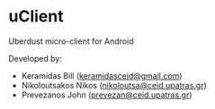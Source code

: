 uClient
=======

Uberdust micro-client for Android

Developed by:

* Keramidas Bill (keramidasceid@gmail.com)
* Nikoloutsakos Nikos (nikoloutsa@ceid.upatras.gr)
* Prevezanos John (prevezan@ceid.upatras.gr)